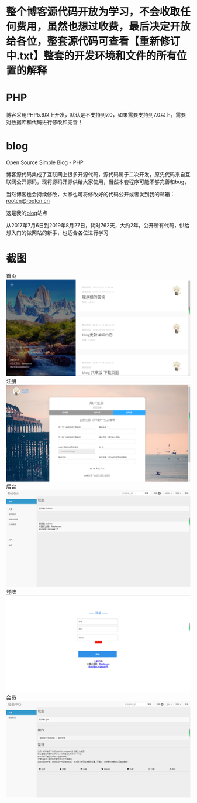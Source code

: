 # 整个博客源代码开放为学习，不会收取任何费用，虽然也想过收费，最后决定开放给各位，整套源代码可查看【重新修订中.txt】整套的开发环境和文件的所有位置的解释
# PHP
博客采用PHP5.6以上开发，默认是不支持到7.0，如果需要支持到7.0以上，需要对数据库和代码进行修改和完善！

# blog
Open Source Simple Blog - PHP

博客源代码集成了互联网上很多开源代码，源代码属于二次开发，原先代码来自互联网公开源码，现将源码开源供给大家使用，当然本套程序可能不够完善和bug，

当然博客也会持续修改，大家也可将修改好的代码公开或者发到我的邮箱：rootcn@rootcn.cn

这是我的<a target="_blank" href='http://blog.rootcn.cn'>blog</a>站点

从2017年7月6日到2019年8月27日，耗时762天，大约2年，公开所有代码，供给想入门的做网站的新手，也适合各位进行学习

# 截图
首页
<img src="https://raw.githubusercontent.com/getcn/blog/master/%E6%88%AA%E5%9B%BE/%E9%A6%96%E9%A1%B5.PNG" alt="">
注册
<img src="https://raw.githubusercontent.com/getcn/blog/master/%E6%88%AA%E5%9B%BE/%E6%B3%A8%E5%86%8C%E9%A1%B5%E9%9D%A2.PNG" alt="">
后台
<img src="https://raw.githubusercontent.com/getcn/blog/master/%E6%88%AA%E5%9B%BE/%E5%90%8E%E5%8F%B0.PNG" alt="">
登陆
<img src="https://raw.githubusercontent.com/getcn/blog/master/%E6%88%AA%E5%9B%BE/%E7%99%BB%E9%99%86.PNG" alt="">
会员
<img src="https://raw.githubusercontent.com/getcn/blog/master/%E6%88%AA%E5%9B%BE/%E4%BC%9A%E5%91%98%E4%B8%AD%E5%BF%83.PNG" alt="">


